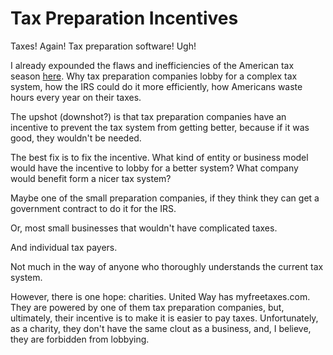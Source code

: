 # Tax Preparation Incentives

Taxes! Again! Tax preparation software! Ugh!

I already expounded the flaws and inefficiencies of the American tax season
[here](../2020/blog-20200621.html). Why tax preparation companies lobby for a
complex tax system, how the IRS could do it more efficiently, how Americans
waste hours every year on their taxes.

The upshot (downshot?) is that tax preparation companies have an incentive to
prevent the tax system from getting better, because if it was good, they
wouldn't be needed.

The best fix is to fix the incentive. What kind of entity or business model
would have the incentive to lobby for a better system? What company would
benefit form a nicer tax system?

Maybe one of the small preparation companies, if they think they can get a
government contract to do it for the IRS.

Or, most small businesses that wouldn't have complicated taxes.

And individual tax payers.

Not much in the way of anyone who thoroughly understands the current tax
system.

However, there is one hope: charities. United Way has myfreetaxes.com. They are
powered by one of them tax preparation companies, but, ultimately, their
incentive is to make it is easier to pay taxes. Unfortunately, as a charity,
they don't have the same clout as a business, and, I believe, they are
forbidden from lobbying.
